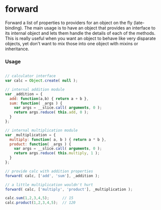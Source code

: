 # forward
Forward a list of properties to providers for an object on the fly (late-binding). The main usage is to have an object that provides an interface to its internal object and lets them handle the details of each of the methods. This is really useful when you want an object to behave like very disparate objects, yet don't want to mix those into one object with mixins or inheritance.


### Usage
```js

// calculator interface
var calc = Object.create( null );

// internal addition module
var _addition = {
  add: function(a,b) { return a + b },
  sum: function( _args ) {
    var args = __slice.call( arguments, 0 );
    return args.reduce( this.add, 0 );
  }
};

// internal multiplication module
var _multiplication = {
  multiply: function( a, b ) { return a * b },
  product: function( _args ) {
    var args = __slice.call( arguments, 0 );
    return args.reduce( this.multiply, 1 );
  }
};

// provide calc with addition properties
forward( calc, ['add', 'sum'], _addition );

// a little multiplication wouldn't hurt
forward( calc, ['multiply', 'product'], _multiplication );

calc.sum(1,2,3,4,5);      // 15
calc.product(1,2,3,4,5);  // 120
```